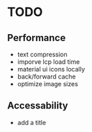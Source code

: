 # TODO

## Performance

* text compression
* imporve lcp load time
* material ui icons locally
* back/forward cache
* optimize image sizes

## Accessability

* add a title


